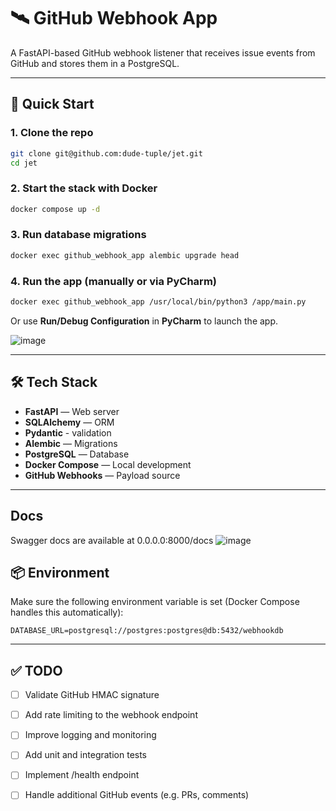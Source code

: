 # 🛰️ GitHub Webhook App

A FastAPI-based GitHub webhook listener that receives issue events from GitHub and stores them in a PostgreSQL.

---

## 🚀 Quick Start

### 1. Clone the repo

```bash
git clone git@github.com:dude-tuple/jet.git
cd jet
```

### 2. Start the stack with Docker

```bash
docker compose up -d
```

### 3. Run database migrations

```bash
docker exec github_webhook_app alembic upgrade head
```

### 4. Run the app (manually or via PyCharm)

```bash
docker exec github_webhook_app /usr/local/bin/python3 /app/main.py
```

Or use **Run/Debug Configuration** in **PyCharm** to launch the app.


![image](https://github.com/user-attachments/assets/f4ac1128-f321-4156-831c-684d3ec57a22)

---

## 🛠️ Tech Stack

- **FastAPI** — Web server
- **SQLAlchemy** — ORM
- **Pydantic** - validation
- **Alembic** — Migrations
- **PostgreSQL** — Database
- **Docker Compose** — Local development
- **GitHub Webhooks** — Payload source

---

## Docs 
Swagger docs are available at 0.0.0.0:8000/docs
![image](https://github.com/user-attachments/assets/8756973a-9ef7-4c7e-a80e-60c0ce806a81)

## 📦 Environment

Make sure the following environment variable is set (Docker Compose handles this automatically):

```env
DATABASE_URL=postgresql://postgres:postgres@db:5432/webhookdb
```

---

## ✅ TODO

- [ ] Validate GitHub HMAC signature
- [ ] Add rate limiting to the webhook endpoint
- [ ] Improve logging and monitoring 
- [ ] Add unit and integration tests
- [ ] Implement /health endpoint
- [ ] Handle additional GitHub events (e.g. PRs, comments)

      
